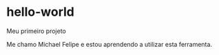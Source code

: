 # hello-world
Meu primeiro projeto

Me chamo Michael Felipe e estou aprendendo a utilizar esta ferramenta.
